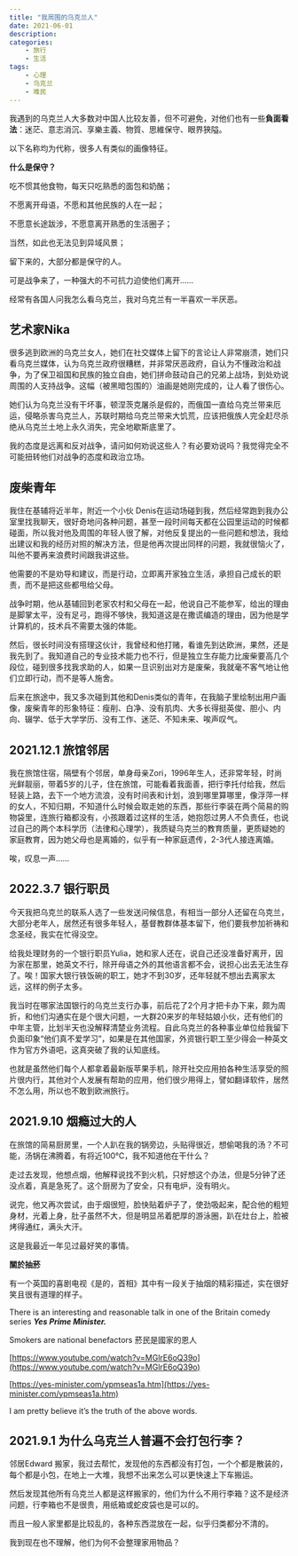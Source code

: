 ```yaml
---
title: "我周围的乌克兰人"
date: 2021-06-01
description: 
categories:
    - 旅行
    - 生活
tags:  
    - 心理
    - 乌克兰
    - 难民
---
```



我遇到的乌克兰人大多数对中国人比较友善，但不可避免，对他们也有一些**負面看法**：迷茫、意志消沉、享樂主義、物質、思維保守、眼界狹隘。

以下名称均为代称，很多人有类似的画像特征。

**什么是保守？**

吃不惯其他食物，每天只吃熟悉的面包和奶酪；

不愿离开母语，不愿和其他民族的人在一起；

不愿意长途跋涉，不愿意离开熟悉的生活圈子；

当然，如此也无法见到异域风景；

留下来的，大部分都是保守的人。

可是战争来了，一种强大的不可抗力迫使他们离开……

经常有各国人问我怎么看乌克兰，我对乌克兰有一半喜欢一半厌恶。


## 艺术家Nika

很多逃到欧洲的乌克兰女人，她们在社交媒体上留下的言论让人非常崩溃，她们只看乌克兰媒体，认为乌克兰政府很糟糕，并非常厌恶政府，自认为不懂政治和战争，为了保卫祖国和民族的独立自由，她们拼命鼓动自己的兄弟上战场，到处劝说周围的人支持战争。这幅（被黑暗包围的）油画是她刚完成的，让人看了很伤心。

她们认为乌克兰没有干坏事，顿涅茨克屠杀是假的，而俄国一直给乌克兰带来厄运，侵略杀害乌克兰人，苏联时期给乌克兰带来大饥荒，应该把俄族人完全赶尽杀绝从乌克兰土地上永久消失，完全地歇斯底里了。 

我的态度是远离和反对战争，请问如何劝说这些人？有必要劝说吗？我觉得完全不可能扭转他们对战争的态度和政治立场。


## 废柴青年

我住在基辅将近半年，附近一个小伙 Denis在运动场碰到我，然后经常跑到我办公室里找我聊天，很好奇地问各种问题，甚至一段时间每天都在公园里运动的时候都碰面，所以我对他及周围的年轻人很了解，对他反复提出的一些问题和想法，我给出建议和我的经历对照的解决方法，但是他再次提出同样的问题，我就很恼火了，叫他不要再来浪费时间跟我讲这些。 

他需要的不是劝导和建议，而是行动，立即离开家独立生活，承担自己成长的职责，而不是把这些都甩给父母。 

战争时期，他从基辅回到老家农村和父母在一起，他说自己不能参军，给出的理由是脚掌太平，没有足弓，跑得不够快，我知道这是在撒谎编造的理由，因为他是学计算机的，技术兵不需要太强的体能。

然后，很长时间没有搭理这伙计，我曾经和他打赌，看谁先到达欧洲，果然，还是我先到了。我知道自己的专业技术能力也不行，但是独立生存能力比废柴要高几个段位，碰到很多找我求助的人，如果一旦识别出对方是废柴，我就毫不客气地让他们立即行动，而不是等人施舍。

后来在旅途中，我又多次碰到其他和Denis类似的青年，在我脑子里绘制出用户画像，废柴青年的形象特征：瘦削、白净、没有肌肉、大多长得挺英俊、胆小、内向、辍学、低于大学学历、没有工作、迷茫、不知未来、唉声叹气。


## **2021.12.1  旅馆邻居**

我在旅馆住宿，隔壁有个邻居，单身母亲Zori，1996年生人，还非常年轻，时尚光鲜靓丽，带着5岁的儿子，住在旅馆，可能看着我面善，把行李托付给我，然后轻装上路，去下一个地方流浪，没有时间表和计划，浪到哪里算哪里，像浮萍一样的女人，不知归期，不知道什么时候会取走她的东西，那些行李装在两个简易的购物袋里，连旅行箱都没有，小孩跟着过这样的生活，她抱怨过男人不负责任，也说过自己的两个本科学历（法律和心理学），我质疑乌克兰的教育质量，更质疑她的家庭教育，因为她父母也是离婚的，似乎有一种家庭遗传，2-3代人接连离婚。

唉，叹息一声……

## **2022.3.7 银行职员**

今天我把乌克兰的联系人选了一些发送问候信息，有相当一部分人还留在乌克兰，大部分老年人，居然还有很多年轻人，基督教群体基本留下，他们要我参加祈祷和念圣经，我实在忙得没空。

给我处理财务的一个银行职员Yulia，她和家人还在，说自己还没准备好离开，因为家在那里，她英文不行，除开母语之外的其他语言都不会，说担心出去无法生存了。唉！国家大银行铁饭碗的职工，她才不到30岁，还年轻就不想出去离家太远，这样的例子太多。

我当时在哪家法国银行的乌克兰支行办事，前后花了2个月才把卡办下来，颇为周折，和他们沟通实在是个很大问题，一大群20来岁的年轻姑娘小伙，还有他们的中年主管，比划半天也没解释清楚业务流程。自此乌克兰的各种事业单位给我留下负面印象“他们真不爱学习”，如果是在其他国家，外资银行职工至少得会一种英文作为官方外语吧，这真突破了我的认知底线。

也就是虽然他们每个人都拿着最新版苹果手机，除开社交应用拍各种生活享受的照片很内行，其他对个人发展有帮助的应用，他们很少用得上，譬如翻译软件，居然不怎么用，所以也不敢到欧洲旅行。


## 2021.9.10 烟瘾过大的人

在旅馆的简易厨房里，一个人趴在我的锅旁边，头贴得很近，想偷喝我的汤？不可能，汤锅在沸腾着，有将近100℃，我不知道他在干什么？

走过去发现，他想点烟，他解释说找不到火机，只好想这个办法，但是5分钟了还没点着，真是急死了。这个厨房为了安全，只有电炉，没有明火。

说完，他又再次尝试，由于烟很短，脸快贴着炉子了，使劲吸起来，配合他的粗短身材，光着上身，肚子虽然不大，但是明显吊着肥厚的游泳圈，趴在灶台上，脸被烤得通红，满头大汗。

这是我最近一年见过最好笑的事情。

**關於抽菸**

有一个英国的喜剧电视《是的，首相》其中有一段关于抽烟的精彩描述，实在很好笑且很有道理的样子。

There is an interesting and reasonable talk in one of the Britain comedy series ***Yes Prime Minister.***

Smokers are national benefactors 菸民是國家的恩人

[https://www.youtube.com/watch?v=MGlrE6oQ39o](https://www.youtube.com/watch?v=MGlrE6oQ39o)

[https://yes-minister.com/ypmseas1a.htm](https://yes-minister.com/ypmseas1a.htm)

I am pretty believe it’s the truth of the above words.

## 2021.9.1 为什么乌克兰人普遍不会打包行李？

邻居Edward 搬家，我过去帮忙，发现他的东西都没有打包，一个个都是散装的，每个都是小包，在地上一大堆，我想不出来怎么可以更快速上下车搬运。

然后发现其他所有乌克兰人都是这样搬家的，他们为什么不用行李箱？这不是经济问题，行李箱也不是很贵，用纸箱或蛇皮袋也是可以的。

而且一般人家里都是比较乱的，各种东西混放在一起，似乎归类都分不清的。

我到现在也不理解，他们为何不会整理家用物品？

